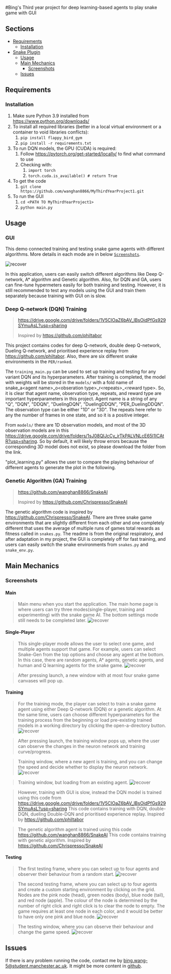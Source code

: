 #Bing's Third year project for deep learning-based agents to play snake game with GUI

## Sections
- [Requirements](#requirements)
  - [Installation](#installation)
- [Snake Plugin](#snake-game-plugin)
    - [Usage](#usage)
    - [Main Mechanics](#main-mechanics)
        - [Screenshots](#screenshots)
    - [Issues](#issues)

## Requirements
### Installation
1. Make sure Python 3.9 installed from https://www.python.org/downloads/
2. To install all required libraries (better in a local virtual environment or a container to void libraries conflicts):
    1. ```pip install flappy_bird_gym```
    2. ```pip install -r requirements.txt```
3. To run DQN models, the GPU (CUDA) is required:
    1. Follow https://pytorch.org/get-started/locally/ to find what command to use 
    2. Checking with:
       1. ```import torch```
       2. ```torch.cuda.is_available() # return True ```
4. To get the code
    1. ```git clone https://github.com/wanghan8866/MyThirdYearProject1.git```
5. To run the GUI
    1. ```cd <PATH TO MyThirdYearProject1>```
    2. ```python main.py ```

## Usage
### GUI

This demo connected training and testing snake game agents with different algorithms. More details in each mode are in below [`Screenshots`](#screenshots). 

![recover](./thrid/third_year_design.png)

In this application, users can easily switch different algorithms like Deep Q-network, A* algorithm and Genetic algorithm. Also, for DQN and GA, users can fine-tune hypermeters easily for both training and testing. 
However, it is still recommended to test any models using the GUI and train them separately because training with GUI on is slow. 


### Deep Q-network (DQN) Training
> https://drive.google.com/drive/folders/1V5ClOaZ6bAV_lBsOidPfGs929SYmuAsL?usp=sharing
>
> Inspired by https://github.com/philtabor

This project contains codes for deep Q-network, double deep Q-network, Dueling Q-network, and prioritised experience replay from https://github.com/philtabor. Also, there are six different snake environments in the `PER/ranked`. 

The `training_main.py` can be used to set up training and testing for any variant DQN and its hyperparameters. After training is completed, the model with weights will be stored in the `models/` with a fold name of snake\_a\<agent name\>\_o\<obseration type\>\_r\<repeats\>\_\<reward type\>.
So, it is clear that agent name, observation type, repeats, and reward type are important hyperparameters in this project. Agent name is a string of any "Q", "DQN", "DDQN", "DuelingDQN", "DuelingDDQN", "PER_DuelingDDQN". The observation type can be either "1D" or "3D". The repeats here refer to any the number of frames in one state, and so it is a positive integer. 

From `models/` there are 1D observation models, and most of the 3D observation models are in this https://drive.google.com/drive/folders/1sJ08QIJcCy_irTkPALVNLcE65l1ICAtR?usp=sharing. So by default, it will likely throw errors because the corresponding 3D model does not exist, so please download the folder from the link. 

"plot_learning.py" allows the user to compare the playing behaviour of different agents to generate the plot in the following. 

### Genetic Algorithm (GA) Training
> https://github.com/wanghan8866/SnakeAI
> 
> Inspired by https://github.com/Chrispresso/SnakeAI

The genetic algorithm code is inspired by https://github.com/Chrispresso/SnakeAI. There are three snake game environments that are slightly different from each other and one completely different that uses the average of multiple runs of games total rewards as fitness called in `snakes.py`. The readme is from the original respiratory, and after adaptation in my project, the GUI is completely off for fast training, and users can easily switch the snake environments from `snakes.py` and `snake_env.py`. 

## Main Mechanics

### Screenshots

#### Main


> Main menu when you start the application.
> The main home page is where users can try three modes(single-player, training and experimenting) with the snake game AI. The bottom settings mode still needs to be completed later. 
![recover](./thrid/main.png)

#### Single-Player
> This single-player mode allows the user to select one game, and multiple agents support that game. 
For example, users can select Snake-Gen from the top options and choose any agent at the bottom. In this case, there are random agents, A* agents, genetic agents, and human and Q learning agents for the snake game.
![recover](./thrid/single-player.png)

>After pressing launch, a new window with at most four snake game canvases will pop up. 

#### Training


> For the training mode,  the player can select to train a snake game agent using either Deep Q-network (DQN) or a genetic algorithm. At the same time, users can choose different hyperparameters for the training process from the beginning or load pre-existing trained models in a working directory by clicking the open-a-directory button.
![recover](./thrid/training.png)

> After pressing launch, the training window pops up, where the user can observe the changes in the neuron network and training curve/progress.

> Training window, where a new agent is training, and you can change the speed and decide whether to display the neuron network.
![recover](./thrid/training2.png)

> Training window, but loading from an existing agent.
![recover](./thrid/training3.png)
 
> However, training with GUI is slow, instead the DQN model is trained using this code from
> https://drive.google.com/drive/folders/1V5ClOaZ6bAV_lBsOidPfGs929SYmuAsL?usp=sharing
> This code contains training with DQN, double-DQN, dueling Double-DQN and prioritised experience replay.
> Inspired by https://github.com/philtabor

> The genetic algorithm agent is trained using this code 
> https://github.com/wanghan8866/SnakeAI
> This code contains training with genetic algorithm.
> Inspired by https://github.com/Chrispresso/SnakeAI

#### Testing

> The first testing frame, where you can select up to four agents and observer their behaviour from a random start.
![recover](./thrid/single-player.png)

> The second testing frame, where you can select up to four agents and create a custom starting environment by clicking on the grid.
> Nodes are the pink node (head), green nodes (body), blue node (tail), and red node (apple).
> The colour of the node is determined by the number of right click and right click is to clear the node to empty.
> The game requires at least one node in each color, and it would be better to have only one pink and blue node. 
![recover](./thrid/test.png)

> The  testing window, where you can observe their behaviour and change the game speed.
![recover](./thrid/test2.png)


## Issues
If there is any problem running the code, contact me by bing.wang-5@student.manchester.ac.uk.
It might be more content in [github].

[discord]: https://discord.com/channels/874340350062362681/874340350062362684
[github]: https://github.com/wanghan8866/MyThirdYearProject1/new/master
